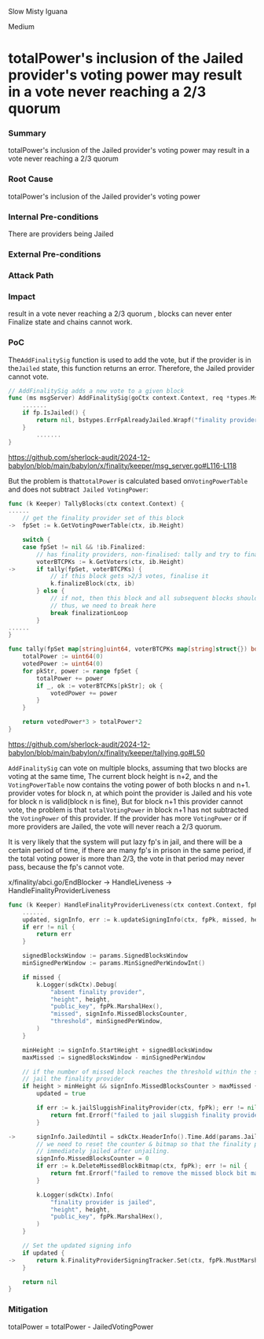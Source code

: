 Slow Misty Iguana

Medium

# totalPower's inclusion of the Jailed provider's voting power may result in a vote never reaching a 2/3 quorum

### Summary
totalPower's inclusion of the Jailed provider's voting power may result in a vote never reaching a 2/3 quorum

### Root Cause
totalPower's inclusion of the Jailed provider's voting power

### Internal Pre-conditions
There are providers being Jailed

### External Pre-conditions

### Attack Path

### Impact
result in a vote never reaching a 2/3 quorum , blocks can never enter Finalize state and chains cannot work.

### PoC

The`AddFinalitySig` function is used to add the vote, but if the provider is in the`Jailed` state, this function returns an error.
Therefore, the Jailed provider cannot vote.

```go
// AddFinalitySig adds a new vote to a given block
func (ms msgServer) AddFinalitySig(goCtx context.Context, req *types.MsgAddFinalitySig) (*types.MsgAddFinalitySigResponse, error) {
	.......
	if fp.IsJailed() {
		return nil, bstypes.ErrFpAlreadyJailed.Wrapf("finality provider public key: %s", fpPK.MarshalHex())
	}
        .......
}
```
https://github.com/sherlock-audit/2024-12-babylon/blob/main/babylon/x/finality/keeper/msg_server.go#L116-L118


But the problem is that`totalPower` is calculated based on`VotingPowerTable` and does not subtract` Jailed VotingPower`:

```go
func (k Keeper) TallyBlocks(ctx context.Context) {
......
	// get the finality provider set of this block
->	fpSet := k.GetVotingPowerTable(ctx, ib.Height)

	switch {
	case fpSet != nil && !ib.Finalized:
		// has finality providers, non-finalised: tally and try to finalise the block
		voterBTCPKs := k.GetVoters(ctx, ib.Height)
->		if tally(fpSet, voterBTCPKs) {
			// if this block gets >2/3 votes, finalise it
			k.finalizeBlock(ctx, ib)
		} else {
			// if not, then this block and all subsequent blocks should not be finalised
			// thus, we need to break here
			break finalizationLoop
		}
......
}

func tally(fpSet map[string]uint64, voterBTCPKs map[string]struct{}) bool {
	totalPower := uint64(0)
	votedPower := uint64(0)
	for pkStr, power := range fpSet {
		totalPower += power
		if _, ok := voterBTCPKs[pkStr]; ok {
			votedPower += power
		}
	}

	return votedPower*3 > totalPower*2
}

```

https://github.com/sherlock-audit/2024-12-babylon/blob/main/babylon/x/finality/keeper/tallying.go#L50

`AddFinalitySig` can vote on multiple blocks, assuming that two blocks are voting at the same time,
The current block height is n+2, and the `VotingPowerTable` now contains the voting power of both blocks n and n+1.
provider votes for block n, at which point the provider is Jailed and his vote for block n is valid(block n is fine), 
But for block n+1 this provider cannot vote, the problem is that `totalVotingPower` in block n+1 has not subtracted the `VotingPower` of this provider.
If the provider has more `VotingPower` or if more providers are Jailed, the vote will never reach a 2/3 quorum.

It is very likely that the system will put lazy fp's in jail, and there will be a certain period of time, if there are many fp's in prison in the same period, if the total voting power is more than 2/3, the vote in that period may never pass, because the fp's cannot vote.


x/finality/abci.go/EndBlocker -> HandleLiveness -> HandleFinalityProviderLiveness

```go
func (k Keeper) HandleFinalityProviderLiveness(ctx context.Context, fpPk *types.BIP340PubKey, missed bool, height int64) error {
	......
	updated, signInfo, err := k.updateSigningInfo(ctx, fpPk, missed, height)
	if err != nil {
		return err
	}

	signedBlocksWindow := params.SignedBlocksWindow
	minSignedPerWindow := params.MinSignedPerWindowInt()

	if missed {
		k.Logger(sdkCtx).Debug(
			"absent finality provider",
			"height", height,
			"public_key", fpPk.MarshalHex(),
			"missed", signInfo.MissedBlocksCounter,
			"threshold", minSignedPerWindow,
		)
	}

	minHeight := signInfo.StartHeight + signedBlocksWindow
	maxMissed := signedBlocksWindow - minSignedPerWindow

	// if the number of missed block reaches the threshold within the sliding window
	// jail the finality provider
	if height > minHeight && signInfo.MissedBlocksCounter > maxMissed {
		updated = true

		if err := k.jailSluggishFinalityProvider(ctx, fpPk); err != nil {
			return fmt.Errorf("failed to jail sluggish finality provider %s: %w", fpPk.MarshalHex(), err)
		}

->		signInfo.JailedUntil = sdkCtx.HeaderInfo().Time.Add(params.JailDuration)
		// we need to reset the counter & bitmap so that the finality provider won't be
		// immediately jailed after unjailing.
		signInfo.MissedBlocksCounter = 0
		if err := k.DeleteMissedBlockBitmap(ctx, fpPk); err != nil {
			return fmt.Errorf("failed to remove the missed block bit map: %w", err)
		}

		k.Logger(sdkCtx).Info(
			"finality provider is jailed",
			"height", height,
			"public_key", fpPk.MarshalHex(),
		)
	}

	// Set the updated signing info
	if updated {
->		return k.FinalityProviderSigningTracker.Set(ctx, fpPk.MustMarshal(), *signInfo)
	}

	return nil
}
```

### Mitigation
totalPower = totalPower - JailedVotingPower

